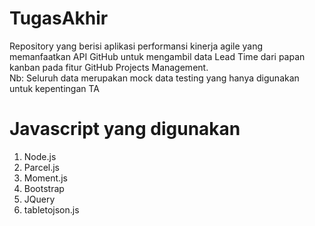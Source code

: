 # TugasAkhir
Repository yang berisi aplikasi performansi kinerja agile yang memanfaatkan API GitHub untuk mengambil data Lead Time dari papan kanban pada fitur GitHub Projects Management.<br>
Nb: Seluruh data merupakan mock data testing yang hanya digunakan untuk kepentingan TA

# Javascript yang digunakan
1. Node.js <br>
2. Parcel.js <br>
3. Moment.js <br>
4. Bootstrap <br>
5. JQuery <br>
6. tabletojson.js
